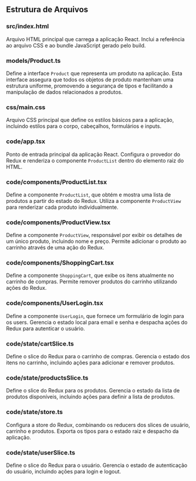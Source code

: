 ## Estrutura de Arquivos

### src/index.html
Arquivo HTML principal que carrega a aplicação React. Inclui a referência ao arquivo CSS e ao bundle JavaScript gerado pelo build.

### models/Product.ts
Define a interface `Product` que representa um produto na aplicação. Esta interface assegura que todos os objetos de produto mantenham uma estrutura uniforme, promovendo a segurança de tipos e facilitando a manipulação de dados relacionados a produtos.

### css/main.css
Arquivo CSS principal que define os estilos básicos para a aplicação, incluindo estilos para o corpo, cabeçalhos, formulários e inputs.

### code/app.tsx
Ponto de entrada principal da aplicação React. Configura o provedor do Redux e renderiza o componente `ProductList` dentro do elemento raiz do HTML.

### code/components/ProductList.tsx
Define a componente `ProductList`, que obtém e mostra uma lista de produtos a partir do estado do Redux. Utiliza a componente `ProductView` para renderizar cada produto individualmente.

### code/components/ProductView.tsx
Define a componente `ProductView`, responsável por exibir os detalhes de um único produto, incluindo nome e preço. Permite adicionar o produto ao carrinho através de uma ação do Redux.

### code/components/ShoppingCart.tsx
Define a componente `ShoppingCart`, que exibe os itens atualmente no carrinho de compras. Permite remover produtos do carrinho utilizando ações do Redux.

### code/components/UserLogin.tsx
Define a componente `UserLogin`, que fornece um formulário de login para os users. Gerencia o estado local para email e senha e despacha ações do Redux para autenticar o usuário.

### code/state/cartSlice.ts
Define o slice do Redux para o carrinho de compras. Gerencia o estado dos itens no carrinho, incluindo ações para adicionar e remover produtos.

### code/state/productsSlice.ts
Define o slice do Redux para os produtos. Gerencia o estado da lista de produtos disponíveis, incluindo ações para definir a lista de produtos.

### code/state/store.ts
Configura a store do Redux, combinando os reducers dos slices de usuário, carrinho e produtos. Exporta os tipos para o estado raiz e despacho da aplicação.

### code/state/userSlice.ts
Define o slice do Redux para o usuário. Gerencia o estado de autenticação do usuário, incluindo ações para login e logout.

